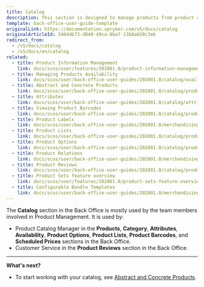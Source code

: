```yaml
---
title: Catalog
description: This section is designed to manage products from product creation to stock and product reviews, options, labels, relations, lists, etc in the Back Office.
template: back-office-user-guide-template
originalLink: https://documentation.spryker.com/v5/docs/catalog
originalArticleId: 3404db73-d840-49ca-8ba7-13b8a028c3eb
redirect_from:
  - /v5/docs/catalog
  - /v5/docs/en/catalog
related:
  - title: Product Information Management
    link: docs/scos/user/features/202001.0/product-information-management/product-information-management.html
  - title: Managing Products Availability
    link: docs/scos/user/back-office-user-guides/202001.0/catalog/availability/managing-products-availability.html
  - title: Abstract and Concrete Products
    link: docs/scos/user/back-office-user-guides/202001.0/catalog/products/abstract-and-concrete-products.html
  - title: Attributes
    link: docs/scos/user/back-office-user-guides/202001.0/catalog/attributes/attributes.html
  - title: Viewing Product Barcodes
    link: docs/scos/user/back-office-user-guides/202001.0/catalog/product-barcodes/viewing-product-barcodes.html
  - title: Product Labels
    link: docs/scos/user/back-office-user-guides/202001.0/merchandising/product-labels/product-labels.html
  - title: Product Lists
    link: docs/scos/user/back-office-user-guides/202001.0/catalog/product-lists/product-lists.html
  - title: Product Options
    link: docs/scos/user/back-office-user-guides/202001.0/catalog/product-options/product-options.html
  - title: Product Relations
    link: docs/scos/user/back-office-user-guides/202001.0/merchandising/product-relations/product-relations.html
  - title: Product Reviews
    link: docs/scos/user/back-office-user-guides/202001.0/catalog/product-reviews/product-reviews.html
  - title: Product Sets feature overview
    link: docs/scos/user/features/202001.0/product-sets-feature-overview.html
  - title: Configurable Bundle Templates
    link: docs/scos/user/back-office-user-guides/202001.0/merchandising/configurable-bundle-templates/configurable-bundle-templates.html
---
```


The **Catalog** section in the Back Office is mostly used by the team members involved in Product Management.
It is used by:
* Product Catalog Manager in the **Products**, **Category**, **Attributes**, **Availability**, **Product Options**, **Product Lists**, **Product Barcodes**, and **Scheduled Prices** sections in the Back Office.
* Customer Service in the **Product Reviews** section in the Back Office.



***
**What's next?**
* To start working with your catalog, see [Abstract and Concrete Products](/docs/scos/user/back-office-user-guides/{{page.version}}/catalog/products/abstract-and-concrete-products.html).

